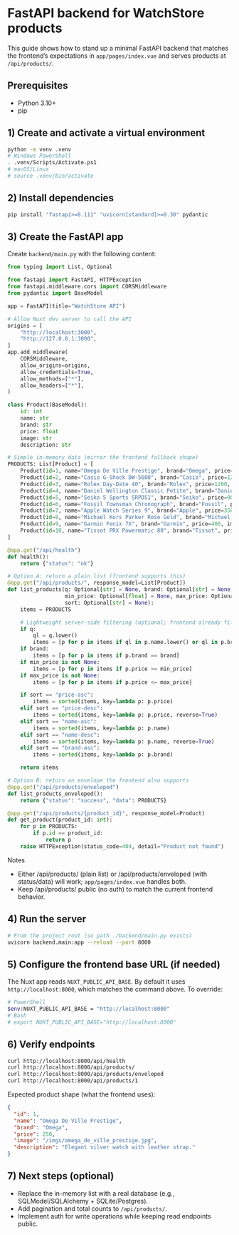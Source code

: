 # FastAPI backend for WatchStore products

This guide shows how to stand up a minimal FastAPI backend that matches the frontend’s expectations in `app/pages/index.vue` and serves products at `/api/products/`.

## Prerequisites
- Python 3.10+
- pip

## 1) Create and activate a virtual environment
```bash path=null start=null
python -m venv .venv
# Windows PowerShell
. .venv/Scripts/Activate.ps1
# macOS/Linux
# source .venv/bin/activate
```

## 2) Install dependencies
```bash path=null start=null
pip install "fastapi>=0.111" "uvicorn[standard]>=0.30" pydantic
```

## 3) Create the FastAPI app
Create `backend/main.py` with the following content:

```python path=null start=null
from typing import List, Optional

from fastapi import FastAPI, HTTPException
from fastapi.middleware.cors import CORSMiddleware
from pydantic import BaseModel

app = FastAPI(title="WatchStore API")

# Allow Nuxt dev server to call the API
origins = [
    "http://localhost:3000",
    "http://127.0.0.1:3000",
]
app.add_middleware(
    CORSMiddleware,
    allow_origins=origins,
    allow_credentials=True,
    allow_methods=["*"],
    allow_headers=["*"],
)

class Product(BaseModel):
    id: int
    name: str
    brand: str
    price: float
    image: str
    description: str

# Simple in-memory data (mirror the frontend fallback shape)
PRODUCTS: List[Product] = [
    Product(id=1, name="Omega De Ville Prestige", brand="Omega", price=250, image="/imgs/omega_de_ville_prestige.jpg", description="Elegant silver watch with leather strap."),
    Product(id=2, name="Casio G-Shock DW-5600", brand="Casio", price=120, image="/imgs/casio-g-shock-dw-5600.jpg", description="Durable black watch for active lifestyles."),
    Product(id=3, name="Rolex Day-Date 40", brand="Rolex", price=1200, image="/imgs/rolex-day-date-40.jpg", description="Premium gold watch for special occasions."),
    Product(id=4, name="Daniel Wellington Classic Petite", brand="Daniel Wellington", price=180, image="/imgs/daniel-wellington-classic-petite.jpg", description="Simple and clean design for everyday use."),
    Product(id=5, name="Seiko 5 Sports SRPD51", brand="Seiko", price=90, image="/imgs/seiko-5-sports-sRPD51.jpg", description="Modern digital watch with blue accents."),
    Product(id=6, name="Fossil Townsman Chronograph", brand="Fossil", price=200, image="/imgs/fossil-townsman-chronograph.jpg", description="Classic vintage style with brown leather."),
    Product(id=7, name="Apple Watch Series 9", brand="Apple", price=350, image="/imgs/apple-watch-series-9.jpg", description="Track your health and fitness easily."),
    Product(id=8, name="Michael Kors Parker Rose Gold", brand="Michael Kors", price=300, image="/imgs/michael-kors-parker-rose-gold.jpg", description="Beautiful rose gold finish for elegance."),
    Product(id=9, name="Garmin Fenix 7X", brand="Garmin", price=400, image="/imgs/garmin-fenix-7X.jpg", description="Perfect for outdoor adventures."),
    Product(id=10, name="Tissot PRX Powermatic 80", brand="Tissot", price=220, image="/imgs/tissot-prx-powermatic-80.jpg", description="Timeless black watch for any occasion."),
]

@app.get("/api/health")
def health():
    return {"status": "ok"}

# Option A: return a plain list (frontend supports this)
@app.get("/api/products/", response_model=List[Product])
def list_products(q: Optional[str] = None, brand: Optional[str] = None,
                  min_price: Optional[float] = None, max_price: Optional[float] = None,
                  sort: Optional[str] = None):
    items = PRODUCTS

    # Lightweight server-side filtering (optional; frontend already filters locally)
    if q:
        ql = q.lower()
        items = [p for p in items if ql in p.name.lower() or ql in p.brand.lower() or ql in p.description.lower()]
    if brand:
        items = [p for p in items if p.brand == brand]
    if min_price is not None:
        items = [p for p in items if p.price >= min_price]
    if max_price is not None:
        items = [p for p in items if p.price <= max_price]

    if sort == "price-asc":
        items = sorted(items, key=lambda p: p.price)
    elif sort == "price-desc":
        items = sorted(items, key=lambda p: p.price, reverse=True)
    elif sort == "name-asc":
        items = sorted(items, key=lambda p: p.name)
    elif sort == "name-desc":
        items = sorted(items, key=lambda p: p.name, reverse=True)
    elif sort == "brand-asc":
        items = sorted(items, key=lambda p: p.brand)

    return items

# Option B: return an envelope the frontend also supports
@app.get("/api/products/enveloped")
def list_products_enveloped():
    return {"status": "success", "data": PRODUCTS}

@app.get("/api/products/{product_id}", response_model=Product)
def get_product(product_id: int):
    for p in PRODUCTS:
        if p.id == product_id:
            return p
    raise HTTPException(status_code=404, detail="Product not found")
```

Notes
- Either /api/products/ (plain list) or /api/products/enveloped (with status/data) will work; `app/pages/index.vue` handles both.
- Keep /api/products/ public (no auth) to match the current frontend behavior.

## 4) Run the server
```bash path=null start=null
# From the project root (so path ./backend/main.py exists)
uvicorn backend.main:app --reload --port 8000
```

## 5) Configure the frontend base URL (if needed)
The Nuxt app reads `NUXT_PUBLIC_API_BASE`. By default it uses `http://localhost:8000`, which matches the command above. To override:
```bash path=null start=null
# PowerShell
$env:NUXT_PUBLIC_API_BASE = "http://localhost:8000"
# Bash
# export NUXT_PUBLIC_API_BASE="http://localhost:8000"
```

## 6) Verify endpoints
```bash path=null start=null
curl http://localhost:8000/api/health
curl http://localhost:8000/api/products/
curl http://localhost:8000/api/products/enveloped
curl http://localhost:8000/api/products/1
```

Expected product shape (what the frontend uses):
```json path=null start=null
{
  "id": 1,
  "name": "Omega De Ville Prestige",
  "brand": "Omega",
  "price": 250,
  "image": "/imgs/omega_de_ville_prestige.jpg",
  "description": "Elegant silver watch with leather strap."
}
```

## 7) Next steps (optional)
- Replace the in-memory list with a real database (e.g., SQLModel/SQLAlchemy + SQLite/Postgres).
- Add pagination and total counts to `/api/products/`.
- Implement auth for write operations while keeping read endpoints public.
